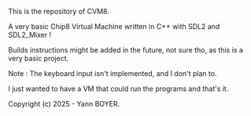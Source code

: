 This is the repository of CVM8.





A very basic Chip8 Virtual Machine written in C++ with SDL2 and SDL2_Mixer !




Builds instructions might be added in the future, not sure tho, as this is a very basic project.



Note : The keyboard input isn't implemented, and I don't plan to.

I just wanted to have a VM that could run the programs and that's it.





Copyright (c) 2025 - Yann BOYER.
